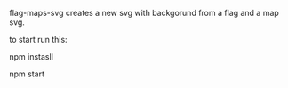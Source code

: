 flag-maps-svg
creates a new svg with backgorund from a flag and a map svg.

to start run this:

npm instasll

npm start